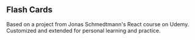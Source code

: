 ## Flash Cards

Based on a project from Jonas Schmedtmann's React course on Udemy.  
Customized and extended for personal learning and practice.
